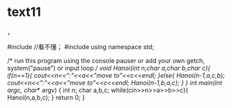 # text11
，

#include <iostream>//看不懂；
#include <cstring>
using namespace std; 

/* run this program using the console pauser or add your own getch, system("pause") or input loop */
void Hanoi(int n,char a,char b,char c){
    if(n==1){
        cout<<n<<":"<<a<<"move to"<<c<<endl;
    }else{
        Hanoi(n-1,a,c,b);
        cout<<n<<":"<<a<<"move to"<<c<<endl;
        Hanoi(n-1,b,a,c);
    }
}
int main(int argc, char** argv) {
    int n;
    char a,b,c;
    while(cin>>n>>a>>b>>c){
        Hanoi(n,a,b,c);
    }
    return 0;
}



